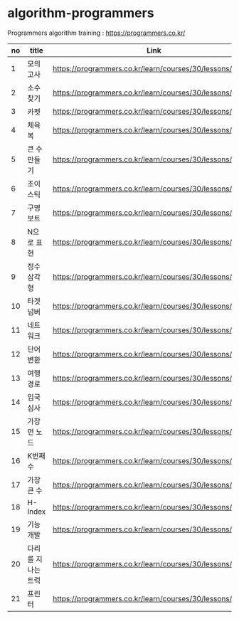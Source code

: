 # algorithm-programmers
Programmers algorithm training : https://programmers.co.kr/


|no|title|Link|check|
|--|------|---|---|
|1|모의고사|https://programmers.co.kr/learn/courses/30/lessons/42840|O|
|2|소수 찾기|https://programmers.co.kr/learn/courses/30/lessons/42839||
|3|카펫|https://programmers.co.kr/learn/courses/30/lessons/42842||
|4|체육복|https://programmers.co.kr/learn/courses/30/lessons/42862|O|
|5|큰 수 만들기|https://programmers.co.kr/learn/courses/30/lessons/42883||
|6|조이스틱|https://programmers.co.kr/learn/courses/30/lessons/42860||
|7|구명보트|https://programmers.co.kr/learn/courses/30/lessons/42885||
|8|N으로 표현|https://programmers.co.kr/learn/courses/30/lessons/42895||
|9|정수 삼각형|https://programmers.co.kr/learn/courses/30/lessons/43105||
|10|타겟 넘버|https://programmers.co.kr/learn/courses/30/lessons/43165|O|
|11|네트워크|https://programmers.co.kr/learn/courses/30/lessons/43162|O|
|12|단어 변환|https://programmers.co.kr/learn/courses/30/lessons/43163||
|13|여행경로|https://programmers.co.kr/learn/courses/30/lessons/43164||
|14|입국심사|https://programmers.co.kr/learn/courses/30/lessons/43238|O|
|15|가장 먼 노드|https://programmers.co.kr/learn/courses/30/lessons/49189||
|16|K번째수|https://programmers.co.kr/learn/courses/30/lessons/42748||
|17|가장 큰 수|https://programmers.co.kr/learn/courses/30/lessons/42746||
|18|H-Index|https://programmers.co.kr/learn/courses/30/lessons/42747||
|19|기능개발|https://programmers.co.kr/learn/courses/30/lessons/42586||
|20|다리를 지나는 트럭|https://programmers.co.kr/learn/courses/30/lessons/42583||
|21|프린터|https://programmers.co.kr/learn/courses/30/lessons/42587||